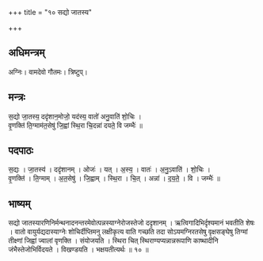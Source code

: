 +++
title = "१० सद्यो जातस्य"

+++
## अधिमन्त्रम्
अग्निः। वामदेवो गौतमः। त्रिष्टुप्।

## मन्त्रः
स॒द्यो जा॒तस्य॒ ददृ॑शान॒मोजो॒ यद॑स्य॒ वातो॑ अनु॒वाति॑ शो॒चिः ।  
वृ॒णक्ति॑ ति॒ग्माम॑त॒सेषु॑ जि॒ह्वां स्थि॒रा चि॒दन्ना॑ दयते॒ वि जम्भैः॑ ॥

## पदपाठः
स॒द्यः । जा॒तस्य॑ । ददृ॑शानम् । ओजः॑ । यत् । अ॒स्य॒ । वातः॑ । अ॒नु॒ऽवाति॑ । शो॒चिः ।  
वृ॒णक्ति॑ । ति॒ग्माम् । अ॒त॒सेषु॑ । जि॒ह्वाम् । स्थि॒रा । चि॒त् । अन्ना॑ । द॒य॒ते॒ । वि । जम्भैः॑ ॥

## भाष्यम्
सद्यो जातस्यारणिनिर्मन्थनादनन्तरमेवोत्पन्नस्याग्नेरोजस्तेजो ददृशानम् । ऋत्विगादिभिर्दृश्यमानं भवतीति शेषः । वातो वायुर्यद्यदास्याग्नेः शोचिर्दीप्तिमनु लक्षीकृत्य वाति गच्छति तदा सोऽयमग्निरतसेषु वृक्षसङ्घेषु तिग्मां तीक्ष्णां जिह्वां ज्वालां वृणक्ति । संयोजयति । स्थिरा चित् स्थिराण्यप्यन्नान्नरूपाणि काष्थादीनि जंभैस्तेजोभिर्विदयते । विखण्डयति । भक्षयतीत्यर्थः ॥ १० ॥